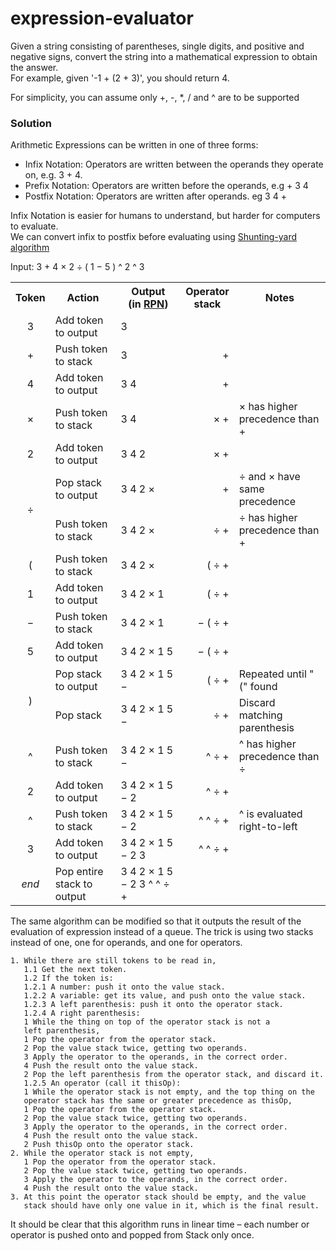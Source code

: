 # expression-evaluator

Given a string consisting of parentheses, single digits, and positive and negative signs, convert the string into a mathematical expression to obtain the answer.<br>
For example, given '-1 + (2 + 3)', you should return 4.

For simplicity, you can assume only +, -, *, / and ^ are to be supported

### Solution

Arithmetic Expressions can be written in one of three forms:
* Infix Notation: Operators are written between the operands they operate on, e.g. 3 + 4.
* Prefix Notation: Operators are written before the operands, e.g + 3 4
* Postfix Notation: Operators are written after operands. eg 3 4 +

Infix Notation is easier for humans to understand, but harder for computers to evaluate.<br>
We can convert infix to postfix before evaluating using [Shunting-yard algorithm](https://en.wikipedia.org/wiki/Shunting-yard_algorithm)

Input: 3 + 4 × 2 ÷ ( 1 − 5 ) ^ 2 ^ 3


<table class="wikitable">
<tbody><tr>
<th>Token</th>
<th>Action</th>
<th>Output<br />(in <a href="/wiki/Reverse_Polish_Notation" class="mw-redirect" title="Reverse Polish Notation">RPN</a>)</th>
<th>Operator<br />stack</th>
<th>Notes
</th></tr>
<tr>
<td align="center">3</td>
<td>Add token to output</td>
<td>3</td>
<td></td>
<td>
</td></tr>
<tr>
<td align="center">+</td>
<td>Push token to stack</td>
<td>3</td>
<td align="right">+</td>
<td>
</td></tr>
<tr>
<td align="center">4</td>
<td>Add token to output</td>
<td>3 4</td>
<td align="right">+</td>
<td>
</td></tr>
<tr>
<td align="center">×</td>
<td>Push token to stack</td>
<td>3 4</td>
<td align="right">× +</td>
<td>× has higher precedence than +
</td></tr>
<tr>
<td align="center">2</td>
<td>Add token to output</td>
<td>3 4 2</td>
<td align="right">× +</td>
<td>
</td></tr>
<tr>
<td align="center" rowspan="2">÷</td>
<td>Pop stack to output</td>
<td>3 4 2 ×</td>
<td align="right">+</td>
<td>÷ and × have same precedence
</td></tr>
<tr>
<td>Push token to stack</td>
<td>3 4 2 ×</td>
<td align="right">÷ +</td>
<td>÷ has higher precedence than +
</td></tr>
<tr>
<td align="center">(</td>
<td>Push token to stack</td>
<td>3 4 2 ×</td>
<td align="right">( ÷ +</td>
<td>
</td></tr>
<tr>
<td align="center">1</td>
<td>Add token to output</td>
<td>3 4 2 × 1</td>
<td align="right">( ÷ +</td>
<td>
</td></tr>
<tr>
<td align="center">−</td>
<td>Push token to stack</td>
<td>3 4 2 × 1</td>
<td align="right">− ( ÷ +</td>
<td>
</td></tr>
<tr>
<td align="center">5</td>
<td>Add token to output</td>
<td>3 4 2 × 1 5</td>
<td align="right">− ( ÷ +</td>
<td>
</td></tr>
<tr>
<td align="center" rowspan="2">)</td>
<td>Pop stack to output</td>
<td>3 4 2 × 1 5 −</td>
<td align="right">( ÷ +</td>
<td>Repeated until "(" found
</td></tr>
<tr>
<td>Pop stack</td>
<td>3 4 2 × 1 5 −</td>
<td align="right">÷ +</td>
<td>Discard matching parenthesis
</td></tr>
<tr>
<td align="center">^</td>
<td>Push token to stack</td>
<td>3 4 2 × 1 5 −</td>
<td align="right">^ ÷ +</td>
<td>^ has higher precedence than ÷
</td></tr>
<tr>
<td align="center">2</td>
<td>Add token to output</td>
<td>3 4 2 × 1 5 − 2</td>
<td align="right">^ ÷ +</td>
<td>
</td></tr>
<tr>
<td align="center">^</td>
<td>Push token to stack</td>
<td>3 4 2 × 1 5 − 2</td>
<td align="right">^ ^ ÷ +</td>
<td>^ is evaluated right-to-left
</td></tr>
<tr>
<td align="center">3</td>
<td>Add token to output</td>
<td>3 4 2 × 1 5 − 2 3</td>
<td align="right">^ ^ ÷ +</td>
<td>
</td></tr>
<tr>
<td align="center"><i>end</i></td>
<td>Pop entire stack to output</td>
<td>3 4 2 × 1 5 − 2 3 ^ ^ ÷ +</td>
<td></td>
<td>
</td></tr></tbody></table>


The same algorithm can be modified so that it outputs the result of the evaluation of expression instead of a queue. The trick is using two stacks instead of one, one for operands, and one for operators.

```
1. While there are still tokens to be read in,
   1.1 Get the next token.
   1.2 If the token is:
   1.2.1 A number: push it onto the value stack.
   1.2.2 A variable: get its value, and push onto the value stack.
   1.2.3 A left parenthesis: push it onto the operator stack.
   1.2.4 A right parenthesis:
   1 While the thing on top of the operator stack is not a
   left parenthesis,
   1 Pop the operator from the operator stack.
   2 Pop the value stack twice, getting two operands.
   3 Apply the operator to the operands, in the correct order.
   4 Push the result onto the value stack.
   2 Pop the left parenthesis from the operator stack, and discard it.
   1.2.5 An operator (call it thisOp):
   1 While the operator stack is not empty, and the top thing on the
   operator stack has the same or greater precedence as thisOp,
   1 Pop the operator from the operator stack.
   2 Pop the value stack twice, getting two operands.
   3 Apply the operator to the operands, in the correct order.
   4 Push the result onto the value stack.
   2 Push thisOp onto the operator stack.
2. While the operator stack is not empty,
   1 Pop the operator from the operator stack.
   2 Pop the value stack twice, getting two operands.
   3 Apply the operator to the operands, in the correct order.
   4 Push the result onto the value stack.
3. At this point the operator stack should be empty, and the value
   stack should have only one value in it, which is the final result.
```

It should be clear that this algorithm runs in linear time – each number or operator is pushed onto and popped from Stack only once. 
